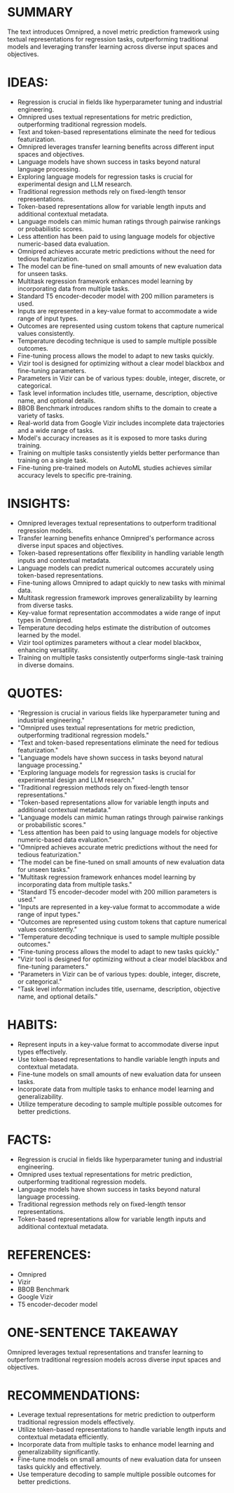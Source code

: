 # SUMMARY
The text introduces Omnipred, a novel metric prediction framework using textual representations for regression tasks, outperforming traditional models and leveraging transfer learning across diverse input spaces and objectives.

# IDEAS:
- Regression is crucial in fields like hyperparameter tuning and industrial engineering.
- Omnipred uses textual representations for metric prediction, outperforming traditional regression models.
- Text and token-based representations eliminate the need for tedious featurization.
- Omnipred leverages transfer learning benefits across different input spaces and objectives.
- Language models have shown success in tasks beyond natural language processing.
- Exploring language models for regression tasks is crucial for experimental design and LLM research.
- Traditional regression methods rely on fixed-length tensor representations.
- Token-based representations allow for variable length inputs and additional contextual metadata.
- Language models can mimic human ratings through pairwise rankings or probabilistic scores.
- Less attention has been paid to using language models for objective numeric-based data evaluation.
- Omnipred achieves accurate metric predictions without the need for tedious featurization.
- The model can be fine-tuned on small amounts of new evaluation data for unseen tasks.
- Multitask regression framework enhances model learning by incorporating data from multiple tasks.
- Standard T5 encoder-decoder model with 200 million parameters is used.
- Inputs are represented in a key-value format to accommodate a wide range of input types.
- Outcomes are represented using custom tokens that capture numerical values consistently.
- Temperature decoding technique is used to sample multiple possible outcomes.
- Fine-tuning process allows the model to adapt to new tasks quickly.
- Vizir tool is designed for optimizing without a clear model blackbox and fine-tuning parameters.
- Parameters in Vizir can be of various types: double, integer, discrete, or categorical.
- Task level information includes title, username, description, objective name, and optional details.
- BBOB Benchmark introduces random shifts to the domain to create a variety of tasks.
- Real-world data from Google Vizir includes incomplete data trajectories and a wide range of tasks.
- Model's accuracy increases as it is exposed to more tasks during training.
- Training on multiple tasks consistently yields better performance than training on a single task.
- Fine-tuning pre-trained models on AutoML studies achieves similar accuracy levels to specific pre-training.

# INSIGHTS:
- Omnipred leverages textual representations to outperform traditional regression models.
- Transfer learning benefits enhance Omnipred's performance across diverse input spaces and objectives.
- Token-based representations offer flexibility in handling variable length inputs and contextual metadata.
- Language models can predict numerical outcomes accurately using token-based representations.
- Fine-tuning allows Omnipred to adapt quickly to new tasks with minimal data.
- Multitask regression framework improves generalizability by learning from diverse tasks.
- Key-value format representation accommodates a wide range of input types in Omnipred.
- Temperature decoding helps estimate the distribution of outcomes learned by the model.
- Vizir tool optimizes parameters without a clear model blackbox, enhancing versatility.
- Training on multiple tasks consistently outperforms single-task training in diverse domains.

# QUOTES:
- "Regression is crucial in various fields like hyperparameter tuning and industrial engineering."
- "Omnipred uses textual representations for metric prediction, outperforming traditional regression models."
- "Text and token-based representations eliminate the need for tedious featurization."
- "Language models have shown success in tasks beyond natural language processing."
- "Exploring language models for regression tasks is crucial for experimental design and LLM research."
- "Traditional regression methods rely on fixed-length tensor representations."
- "Token-based representations allow for variable length inputs and additional contextual metadata."
- "Language models can mimic human ratings through pairwise rankings or probabilistic scores."
- "Less attention has been paid to using language models for objective numeric-based data evaluation."
- "Omnipred achieves accurate metric predictions without the need for tedious featurization."
- "The model can be fine-tuned on small amounts of new evaluation data for unseen tasks."
- "Multitask regression framework enhances model learning by incorporating data from multiple tasks."
- "Standard T5 encoder-decoder model with 200 million parameters is used."
- "Inputs are represented in a key-value format to accommodate a wide range of input types."
- "Outcomes are represented using custom tokens that capture numerical values consistently."
- "Temperature decoding technique is used to sample multiple possible outcomes."
- "Fine-tuning process allows the model to adapt to new tasks quickly."
- "Vizir tool is designed for optimizing without a clear model blackbox and fine-tuning parameters."
- "Parameters in Vizir can be of various types: double, integer, discrete, or categorical."
- "Task level information includes title, username, description, objective name, and optional details."

# HABITS:
- Represent inputs in a key-value format to accommodate diverse input types effectively.
- Use token-based representations to handle variable length inputs and contextual metadata.
- Fine-tune models on small amounts of new evaluation data for unseen tasks.
- Incorporate data from multiple tasks to enhance model learning and generalizability.
- Utilize temperature decoding to sample multiple possible outcomes for better predictions.

# FACTS:
- Regression is crucial in fields like hyperparameter tuning and industrial engineering.
- Omnipred uses textual representations for metric prediction, outperforming traditional regression models.
- Language models have shown success in tasks beyond natural language processing.
- Traditional regression methods rely on fixed-length tensor representations.
- Token-based representations allow for variable length inputs and additional contextual metadata.

# REFERENCES:
- Omnipred
- Vizir
- BBOB Benchmark
- Google Vizir
- T5 encoder-decoder model

# ONE-SENTENCE TAKEAWAY
Omnipred leverages textual representations and transfer learning to outperform traditional regression models across diverse input spaces and objectives.

# RECOMMENDATIONS:
- Leverage textual representations for metric prediction to outperform traditional regression models effectively.
- Utilize token-based representations to handle variable length inputs and contextual metadata efficiently.
- Incorporate data from multiple tasks to enhance model learning and generalizability significantly.
- Fine-tune models on small amounts of new evaluation data for unseen tasks quickly and effectively.
- Use temperature decoding to sample multiple possible outcomes for better predictions.